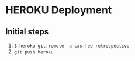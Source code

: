 # HEROKU Deployment

## Initial steps
1. `$ heroku git:remote -a cas-fee-retrospective`
1. `git push heroku`
